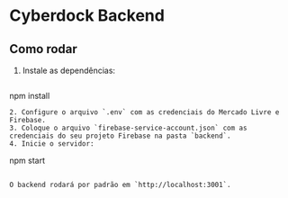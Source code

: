 # Cyberdock Backend

## Como rodar

1. Instale as dependências:
   ```
npm install
   ```
2. Configure o arquivo `.env` com as credenciais do Mercado Livre e Firebase.
3. Coloque o arquivo `firebase-service-account.json` com as credenciais do seu projeto Firebase na pasta `backend`.
4. Inicie o servidor:
   ```
npm start
   ```

O backend rodará por padrão em `http://localhost:3001`.
